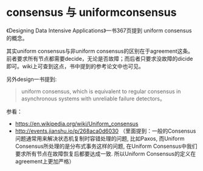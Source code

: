 # consensus 与 uniformconsensus

《Designing Data Intensive Applications》一书367页提到 uniform consensus 的概念。

其实uniform consensus与非uniform consensus的区别在于agreement这条。前者要求所有节点都需要decide，无论是否故障；而后者只要求没故障的dicide即可。wiki上可查到这点，书中提到的参考论文中也可见。

另外design一书提到:
> uniform consensus, which is equivalent to regular consensus in asynchronous systems with unreliable failure detectors。

参看：
- https://en.wikipedia.org/wiki/Uniform_consensus
- http://events.jianshu.io/p/268aca0d6030 （里面提到：一般的Consensus问题通常用来解决状态机复制时容错处理的问题, 比如Paxos, 而Uniform Consensus所处理的是分布式事务这样的问题, 在Uniform Consensus中我们要求所有节点在故障恢复后都要达成一致. 所以Uniform Consensus的定义在agreement上更加严格）
